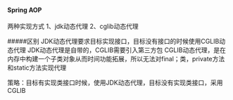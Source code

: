 #### Spring AOP
两种实现方式
1、jdk动态代理
2、cglib动态代理

#####区别
JDK动态代理要求目标实现接口，目标没有接口的时候使用CGLIB动态代理
JDK动态代理是自带的，CGLIB需要引入第三方包
CGLIB动态代理，是在内存中构建一个子类对象从而时间功能拓展，所以无法对final；类，private方法和static方法实现代理

策略：目标有实现类接口时候，使用JDK动态代理，目标没有实现类接口，采用CGLIB